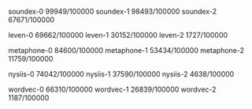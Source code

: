 soundex-0 99949/100000
soundex-1 98493/100000
soundex-2 67671/100000

leven-0 69662/100000
leven-1 30152/100000
leven-2 1727/100000

metaphone-0 84600/100000
metaphone-1 53434/100000
metaphone-2 11759/100000

nysiis-0 74042/100000
nysiis-1 37590/100000
nysiis-2 4638/100000

wordvec-0 66310/100000
wordvec-1 26839/100000
wordvec-2 1187/100000
